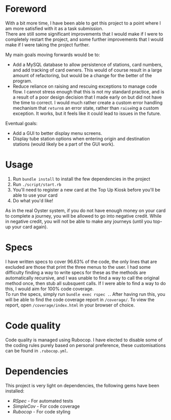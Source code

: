 # Foreword
With a bit more time, I have been able to get this project to a point where I am more satisfied with it as a task submission.  
There are still some significant improvements that I would make if I were to completely restart the project, and some further improvements that I would make if I were taking the project further.

My main goals moving forwards would be to:
* Add a MySQL database to allow persistence of stations, card numbers, and add tracking of card owners. This would of course result in a large amount of refactoring, but would be a change for the better of the program.
* Reduce reliance on raising and rescuing exceptions to manage code flow. I cannot stress enough that this is not my standard practice, and is a result of a poor design decision that I made early on but did not have the time to correct. I would much rather create a custom error handling mechanism that `return`s an error state, rather than `raise`ing a custom exception. It works, but it feels like it could lead to issues in the future.

Eventual goals:
* Add a GUI to better display menu screens.
* Display tube station options when entering origin and destination stations (would likely be a part of the GUI work).

# Usage
1. Run `bundle install` to install the few dependencies in the project
2. Run `./script/start.rb`
3. You'll need to register a new card at the Top Up Kiosk before you'll be able to use your card
4. Do what you'd like!

As in the real Oyster system, if you do not have enough money on your card to complete a journey, you will be allowed to go into negative credit.  While in negative credit, you will not be able to make any journeys (until you top-up your card again).

# Specs
I have written specs to cover 96.63% of the code, the only lines that are excluded are those that print the three menus to the user.
I had some difficulty finding a way to write specs for these as the methods are automatically recursive, and I was unable to find a way to call the original method once, then stub all subsquent calls. If I were able to find a way to do this, I would aim for 100% code coverage.  
To run the specs, simply run `bundle exec rspec .`. After having run this, you will be able to find the code coverage report in `/coverage/`. To view the report, open `/coverage/index.html` in your browser of choice.

# Code quality
Code quality is managed using Rubocop. I have elected to disable some of the coding rules purely based on personal preference, these customisations can be found in `.rubocop.yml`.

# Dependencies
This project is very light on dependencies, the following gems have been installed:

* *RSpec* - For automated tests
* *SimpleCov* - For code coverage
* *Rubocop* - For code styling